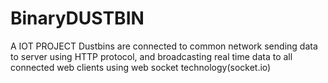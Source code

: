 # BinaryDUSTBIN
A IOT PROJECT
Dustbins are connected to common network
sending data to server using HTTP protocol, and
broadcasting real time data to all connected web
clients using web socket technology(socket.io)

